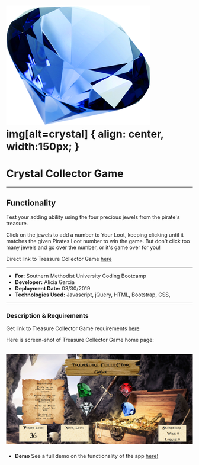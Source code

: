 # ![image info](./assests/images/sapphire-stone-2743.png) img[alt=crystal] { align: center, width:150px; } <h1>Crystal Collector Game</h1>

---

## Functionality

Test your adding ability using the four precious jewels from the pirate's treasure.

Click on the jewels to add a number to Your Loot, keeping clicking until it matches the given Pirates Loot number to win the game. But don't click too many jewels and go over the number, or it's game over for you!

Direct link to Treasure Collector Game [here](https://am-gforcehub.github.io/unit-4-game/)

---

- **For:** Southern Methodist University Coding Bootcamp
- **Developer:** Alicia Garcia
- **Deployment Date:** 03/30/2019
- **Technologies Used:** Javascript, jQuery, HTML, Bootstrap, CSS,

---

### Description & Requirements

Get link to Treasure Collector Game requirements [here](https://docs.google.com/document/d/1cCXp8RJ5B4GGJDP-92wiVpfTGtl-wQ5cw-49m7Wxe-s/edit?usp=sharing)

Here is screen-shot of Treasure Collector Game home page:

## ![View of Home Page](./assests/images/crystalcollectorgame.png)

- **Demo**
  See a full demo on the functionality of the app [here!]()
